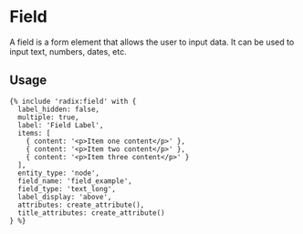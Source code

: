 # Field

A field is a form element that allows the user to input data. It can be used to input text, numbers, dates, etc.

## Usage

```twig
{% include 'radix:field' with {
  label_hidden: false,
  multiple: true,
  label: 'Field Label',
  items: [
    { content: '<p>Item one content</p>' },
    { content: '<p>Item two content</p>' },
    { content: '<p>Item three content</p>' }
  ],
  entity_type: 'node',
  field_name: 'field_example',
  field_type: 'text_long',
  label_display: 'above',
  attributes: create_attribute(),
  title_attributes: create_attribute()
} %}
```
